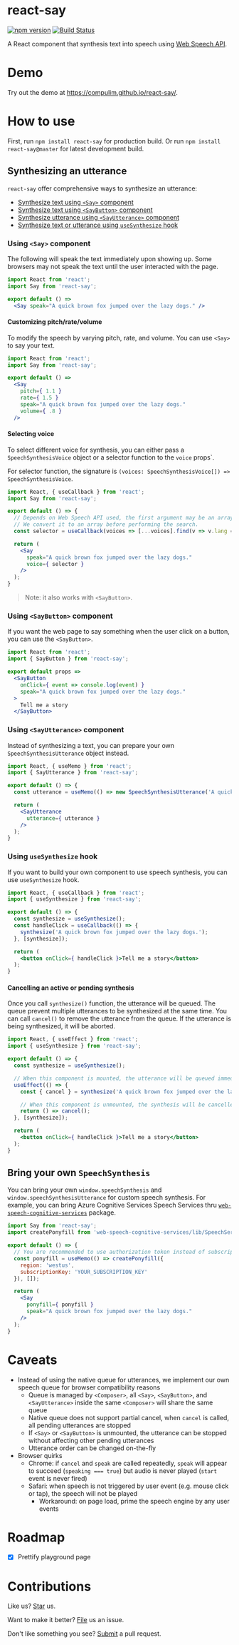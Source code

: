 # react-say

[![npm version](https://badge.fury.io/js/react-say.svg)](https://badge.fury.io/js/react-say) [![Build Status](https://travis-ci.org/compulim/react-say.svg?branch=master)](https://travis-ci.org/compulim/react-say)

A React component that synthesis text into speech using [Web Speech API](https://developer.mozilla.org/en-US/docs/Web/API/SpeechSynthesis).

# Demo

Try out the demo at https://compulim.github.io/react-say/.

# How to use

First, run `npm install react-say` for production build. Or run `npm install react-say@master` for latest development build.

## Synthesizing an utterance

`react-say` offer comprehensive ways to synthesize an utterance:

- [Synthesize text using `<Say>` component](using-say-component)
- [Synthesize text using `<SayButton>` component](using-say-button-component)
- [Synthesize utterance using `<SayUtterance>` component](using-say-utterance-component)
- [Synthesize text or utterance using `useSynthesize` hook](using-use-synthesis-hook)

### Using `<Say>` component

The following will speak the text immediately upon showing up. Some browsers may not speak the text until the user interacted with the page.

```jsx
import React from 'react';
import Say from 'react-say';

export default () =>
  <Say speak="A quick brown fox jumped over the lazy dogs." />
```

#### Customizing pitch/rate/volume

To modify the speech by varying pitch, rate, and volume. You can use `<Say>` to say your text.

```jsx
import React from 'react';
import Say from 'react-say';

export default () =>
  <Say
    pitch={ 1.1 }
    rate={ 1.5 }
    speak="A quick brown fox jumped over the lazy dogs."
    volume={ .8 }
  />
```

#### Selecting voice

To select different voice for synthesis, you can either pass a `SpeechSynthesisVoice` object or a selector function to the `voice` props`.

For selector function, the signature is `(voices: SpeechSynthesisVoice[]) => SpeechSynthesisVoice`.

```jsx
import React, { useCallback } from 'react';
import Say from 'react-say';

export default () => {
  // Depends on Web Speech API used, the first argument may be an array-like object instead of an array.
  // We convert it to an array before performing the search.
  const selector = useCallback(voices => [...voices].find(v => v.lang === 'zh-HK'), []);

  return (
    <Say
      speak="A quick brown fox jumped over the lazy dogs."
      voice={ selector }
    />
  );
}
```

> Note: it also works with `<SayButton>`.

### Using `<SayButton>` component

If you want the web page to say something when the user click on a button, you can use the `<SayButton>`.

```jsx
import React from 'react';
import { SayButton } from 'react-say';

export default props =>
  <SayButton
    onClick={ event => console.log(event) }
    speak="A quick brown fox jumped over the lazy dogs."
  >
    Tell me a story
  </SayButton>
```

### Using `<SayUtterance>` component

Instead of synthesizing a text, you can prepare your own `SpeechSynthesisUtterance` object instead.

```jsx
import React, { useMemo } from 'react';
import { SayUtterance } from 'react-say';

export default () => {
  const utterance = useMemo(() => new SpeechSynthesisUtterance('A quick brown fox jumped over the lazy dogs.'), []);

  return (
    <SayUtterance
      utterance={ utterance }
    />
  );
}
```

### Using `useSynthesize` hook

If you want to build your own component to use speech synthesis, you can use `useSynthesize` hook.

```jsx
import React, { useCallback } from 'react';
import { useSynthesize } from 'react-say';

export default () => {
  const synthesize = useSynthesize();
  const handleClick = useCallback(() => {
    synthesize('A quick brown fox jumped over the lazy dogs.');
  }, [synthesize]);

  return (
    <button onClick={ handleClick }>Tell me a story</button>
  );
}
```

#### Cancelling an active or pending synthesis

Once you call `synthesize()` function, the utterance will be queued. The queue prevent multiple utterances to be synthesized at the same time. You can call `cancel()` to remove the utterance from the queue. If the utterance is being synthesized, it will be aborted.

```jsx
import React, { useEffect } from 'react';
import { useSynthesize } from 'react-say';

export default () => {
  const synthesize = useSynthesize();

  // When this component is mounted, the utterance will be queued immediately.
  useEffect(() => {
    const { cancel } = synthesize('A quick brown fox jumped over the lazy dogs.');

    // When this component is unmounted, the synthesis will be cancelled.
    return () => cancel();
  }, [synthesize]);

  return (
    <button onClick={ handleClick }>Tell me a story</button>
  );
}
```

## Bring your own `SpeechSynthesis`

You can bring your own `window.speechSynthesis` and `window.speechSynthesisUtterance` for custom speech synthesis. For example, you can bring Azure Cognitive Services Speech Services thru [`web-speech-cognitive-services`](https://npmjs.com/package/web-speech-cognitive-services) package.

```jsx
import Say from 'react-say';
import createPonyfill from 'web-speech-cognitive-services/lib/SpeechServices';

export default () => {
  // You are recommended to use authorization token instead of subscription key.
  const ponyfill = useMemo(() => createPonyfill({
    region: 'westus',
    subscriptionKey: 'YOUR_SUBSCRIPTION_KEY'
  }), []);

  return (
    <Say
      ponyfill={ ponyfill }
      speak="A quick brown fox jumped over the lazy dogs."
    />
  );
}
```

# Caveats

* Instead of using the native queue for utterances, we implement our own speech queue for browser compatibility reasons
   * Queue is managed by `<Composer>`, all `<Say>`, `<SayButton>`, and `<SayUtterance>` inside the same `<Composer>` will share the same queue
   * Native queue does not support partial cancel, when `cancel` is called, all pending utterances are stopped
   * If `<Say>` or `<SayButton>` is unmounted, the utterance can be stopped without affecting other pending utterances
   * Utterance order can be changed on-the-fly
* Browser quirks
   * Chrome: if `cancel` and `speak` are called repeatedly, `speak` will appear to succeed (`speaking === true`) but audio is never played (`start` event is never fired)
   * Safari: when speech is not triggered by user event (e.g. mouse click or tap), the speech will not be played
      * Workaround: on page load, prime the speech engine by any user events

# Roadmap

* [x] Prettify playground page

# Contributions

Like us? [Star](https://github.com/compulim/react-say/stargazers) us.

Want to make it better? [File](https://github.com/compulim/react-say/issues) us an issue.

Don't like something you see? [Submit](https://github.com/compulim/react-say/pulls) a pull request.
